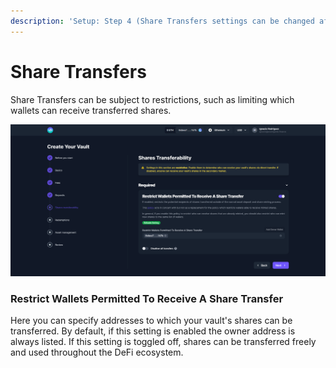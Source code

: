 ```yaml
---
description: 'Setup: Step 4 (Share Transfers settings can be changed after creation)'
---
```


# Share Transfers

Share Transfers can be subject to restrictions, such as limiting which wallets can receive transferred shares.

![](../../.gitbook/assets/sharestransfers.png)

### Restrict Wallets Permitted To Receive A Share Transfer

Here you can specify addresses to which your vault's shares can be transferred. By default, if this setting is enabled the owner address is always listed. If this setting is toggled off, shares can be transferred freely and used throughout the DeFi ecosystem.&#x20;

